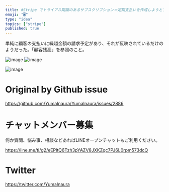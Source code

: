 ```yaml
---
title: #Stripe でトライアル期間のあるサブスクリプション＝定期支払いを作成しようとすると初回請求に繰越金額が含まれる様だが、これは何？
emoji: "🖥"
type: "idea"
topics: ["stripe"]
published: true
---
```


単純に顧客の支払いに繰越金額の請求予定があり、それが反映されているだけのようだった。「顧客残高」を参照のこと。


![image](https://user-images.githubusercontent.com/13635059/71538704-c9fc7f00-2972-11ea-951f-42a54903d22b.png)
![image](https://user-images.githubusercontent.com/13635059/71538708-e4cef380-2972-11ea-87c7-423c7f6947c7.png)

![image](https://user-images.githubusercontent.com/13635059/71538713-1647bf00-2973-11ea-9731-8dd6c75f48e4.png)


# Original by Github issue

https://github.com/YumaInaura/YumaInaura/issues/2886








<!-- Update From Qiita API -->

# チャットメンバー募集


何か質問、悩み事、相談などあればLINEオープンチャットもご利用ください。

https://line.me/ti/g2/eEPltQ6Tzh3pYAZV8JXKZqc7PJ6L0rpm573dcQ





# Twitter


https://twitter.com/YumaInaura


<!-- Update From Qiita API -->


